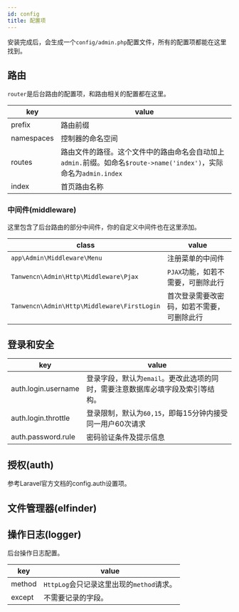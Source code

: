 ```yaml
---
id: config
title: 配置项
---
```


安装完成后，会生成一个```config/admin.php```配置文件，所有的配置项都能在这里找到。

## 路由
`router`是后台路由的配置项，和路由相关的配置都在这里。

|  key   | value  |
|  ----  | ----  |
| prefix  | 路由前缀 |
| namespaces  | 控制器的命名空间 |
| routes  | 路由文件的路径。这个文件中的路由命名会自动加上```admin.```前缀。如命名```$route->name('index')```，实际命名为```admin.index``` |
| index  | 首页路由名称 |

### 中间件(middleware)
这里包含了后台路由的部分中间件，你的自定义中间件也在这里添加。

|  class   | value  |
|  ----  | ----  |
| `app\Admin\Middleware\Menu`  | 注册菜单的中间件 |
| `Tanwencn\Admin\Http\Middleware\Pjax`  | `PJAX`功能，如若不需要，可删除此行 |
| `Tanwencn\Admin\Http\Middleware\FirstLogin`  | 首次登录需要改密码，如若不需要，可删除此行 |

## 登录和安全

|  key   | value  |
|  ----  | ----  |
|auth.login.username|登录字段，默认为`email`。更改此选项的同时，需要注意数据库必填字段及索引等结构。|
|auth.login.throttle|登录限制，默认为`60,15`，即每15分钟内接受同一用户60次请求|
|auth.password.rule|密码验证条件及提示信息|

## 授权(auth)
参考Laravel官方文档的config.auth设置项。

## 文件管理器(elfinder)

## 操作日志(logger)
后台操作日志配置。

|  key   | value  |
|  ----  | ----  |
|method|`HttpLog`会只记录这里出现的`method`请求。|
|except|不需要记录的字段。|
